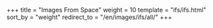 +++
title = "Images From Space"
weight = 10
template = "ifs/ifs.html"
sort_by = "weight"
redirect_to = "/en/images/ifs/all/"
+++

